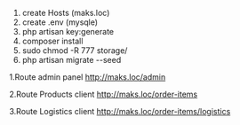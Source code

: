 1. create Hosts  (maks.loc)
2. create .env  (mysqle) 
3. php artisan key:generate
4. composer install 
5. sudo chmod -R 777 storage/ 
6. php artisan migrate --seed

1.Route admin panel
http://maks.loc/admin

2.Route Products client
http://maks.loc/order-items

3.Route Logistics client
http://maks.loc/order-items/logistics
